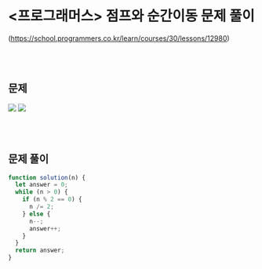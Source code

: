 # <프로그래머스> 점프와 순간이동 문제 풀이

(https://school.programmers.co.kr/learn/courses/30/lessons/12980)

<br/>
<br/>

## 문제

<a href="#"><img src="https://github.com/eunbaming/TIL_JS-CodingTest/assets/110072947/de35ef38-85c4-4364-a3ca-7ab75d0d7beb"/></a>
<a href="#"><img src="https://github.com/eunbaming/TIL_JS-CodingTest/assets/110072947/6f4937a9-0373-447d-bba4-616cc978c755"/></a>

<br/>
<br/>

## 문제 풀이

```javascript
function solution(n) {
  let answer = 0;
  while (n > 0) {
    if (n % 2 == 0) {
      n /= 2;
    } else {
      n--;
      answer++;
    }
  }
  return answer;
}
```
